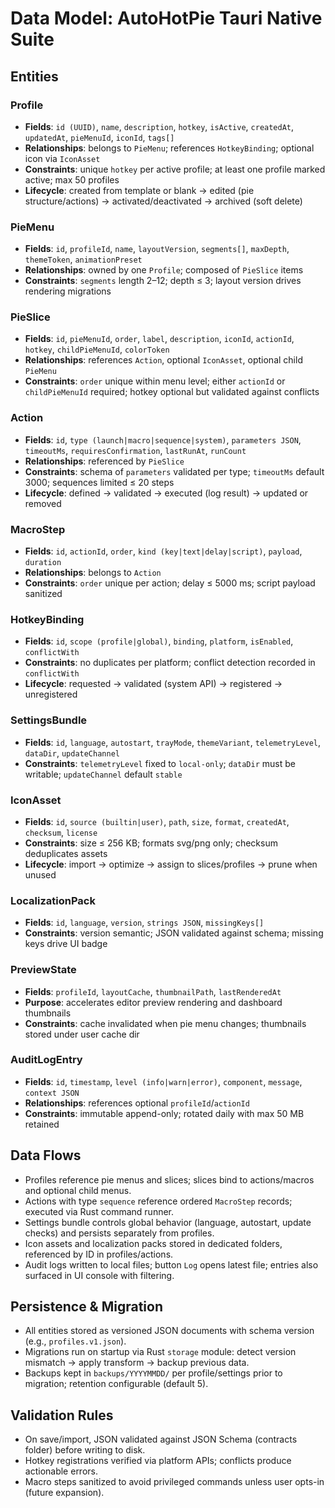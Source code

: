 # Data Model: AutoHotPie Tauri Native Suite

## Entities

### Profile
- **Fields**: `id (UUID)`, `name`, `description`, `hotkey`, `isActive`, `createdAt`, `updatedAt`, `pieMenuId`, `iconId`, `tags[]`
- **Relationships**: belongs to `PieMenu`; references `HotkeyBinding`; optional icon via `IconAsset`
- **Constraints**: unique `hotkey` per active profile; at least one profile marked active; max 50 profiles
- **Lifecycle**: created from template or blank → edited (pie structure/actions) → activated/deactivated → archived (soft delete)

### PieMenu
- **Fields**: `id`, `profileId`, `name`, `layoutVersion`, `segments[]`, `maxDepth`, `themeToken`, `animationPreset`
- **Relationships**: owned by one `Profile`; composed of `PieSlice` items
- **Constraints**: `segments` length 2–12; depth ≤ 3; layout version drives rendering migrations

### PieSlice
- **Fields**: `id`, `pieMenuId`, `order`, `label`, `description`, `iconId`, `actionId`, `hotkey`, `childPieMenuId`, `colorToken`
- **Relationships**: references `Action`, optional `IconAsset`, optional child `PieMenu`
- **Constraints**: `order` unique within menu level; either `actionId` or `childPieMenuId` required; hotkey optional but validated against conflicts

### Action
- **Fields**: `id`, `type (launch|macro|sequence|system)`, `parameters JSON`, `timeoutMs`, `requiresConfirmation`, `lastRunAt`, `runCount`
- **Relationships**: referenced by `PieSlice`
- **Constraints**: schema of `parameters` validated per type; `timeoutMs` default 3000; sequences limited ≤ 20 steps
- **Lifecycle**: defined → validated → executed (log result) → updated or removed

### MacroStep
- **Fields**: `id`, `actionId`, `order`, `kind (key|text|delay|script)`, `payload`, `duration`
- **Relationships**: belongs to `Action`
- **Constraints**: `order` unique per action; delay ≤ 5000 ms; script payload sanitized

### HotkeyBinding
- **Fields**: `id`, `scope (profile|global)`, `binding`, `platform`, `isEnabled`, `conflictWith`
- **Constraints**: no duplicates per platform; conflict detection recorded in `conflictWith`
- **Lifecycle**: requested → validated (system API) → registered → unregistered

### SettingsBundle
- **Fields**: `id`, `language`, `autostart`, `trayMode`, `themeVariant`, `telemetryLevel`, `dataDir`, `updateChannel`
- **Constraints**: `telemetryLevel` fixed to `local-only`; `dataDir` must be writable; `updateChannel` default `stable`

### IconAsset
- **Fields**: `id`, `source (builtin|user)`, `path`, `size`, `format`, `createdAt`, `checksum`, `license`
- **Constraints**: size ≤ 256 KB; formats svg/png only; checksum deduplicates assets
- **Lifecycle**: import → optimize → assign to slices/profiles → prune when unused

### LocalizationPack
- **Fields**: `id`, `language`, `version`, `strings JSON`, `missingKeys[]`
- **Constraints**: version semantic; JSON validated against schema; missing keys drive UI badge

### PreviewState
- **Fields**: `profileId`, `layoutCache`, `thumbnailPath`, `lastRenderedAt`
- **Purpose**: accelerates editor preview rendering and dashboard thumbnails
- **Constraints**: cache invalidated when pie menu changes; thumbnails stored under user cache dir

### AuditLogEntry
- **Fields**: `id`, `timestamp`, `level (info|warn|error)`, `component`, `message`, `context JSON`
- **Relationships**: references optional `profileId`/`actionId`
- **Constraints**: immutable append-only; rotated daily with max 50 MB retained

## Data Flows
- Profiles reference pie menus and slices; slices bind to actions/macros and optional child menus.
- Actions with type `sequence` reference ordered `MacroStep` records; executed via Rust command runner.
- Settings bundle controls global behavior (language, autostart, update checks) and persists separately from profiles.
- Icon assets and localization packs stored in dedicated folders, referenced by ID in profiles/actions.
- Audit logs written to local files; button `Log` opens latest file; entries also surfaced in UI console with filtering.

## Persistence & Migration
- All entities stored as versioned JSON documents with schema version (e.g., `profiles.v1.json`).
- Migrations run on startup via Rust `storage` module: detect version mismatch → apply transform → backup previous data.
- Backups kept in `backups/YYYYMMDD/` per profile/settings prior to migration; retention configurable (default 5).

## Validation Rules
- On save/import, JSON validated against JSON Schema (contracts folder) before writing to disk.
- Hotkey registrations verified via platform APIs; conflicts produce actionable errors.
- Macro steps sanitized to avoid privileged commands unless user opts-in (future expansion).
